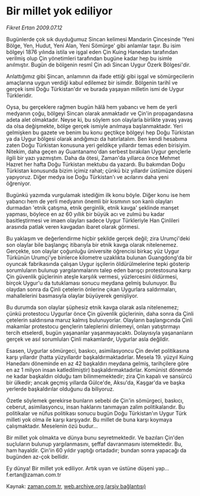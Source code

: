 # Bir millet yok ediliyor

*Fikret Ertan 2009.07.12*

<tr><td class="metin" colspan="2" style="padding-top: 20px; padding-left: 5px; padding-right: 10px;">Bugünlerde çok sık duyduğumuz Sincan kelimesi Mandarin Çincesinde 'Yeni Bölge, Yen, Hudut, Yeni Alan, Yeni Sömürge' gibi anlamlar taşır. Bu isim bölgeyi 1876 yılında istila ve işgal eden Çin Kuing Hanedanı tarafından verilmiş olup Çin yönetimleri tarafından bugüne kadar hep bu isimle anılmıştır. Bugün de bölgenin resmî Çin adı Sincan Uygur Özerk Bölgesi'dir.</td></tr><tr><td class="metin" colspan="2" style="padding-top: 20px; padding-left: 5px; padding-right: 10px;"><p> Anlattığımız gibi Şincan, anlamının da ifade ettiği gibi işgal ve sömürgecilerin amaçlarına uygun verdiği kabul edilemez bir isimdir. Bölgenin tarihî ve gerçek ismi Doğu Türkistan'dır ve burada yaşayan milletin ismi de Uygur Türkleridir.
<p> Oysa, bu gerçeklere rağmen bugün hâlâ hem yabancı ve hem de yerli medyanın çoğu, bölgeyi Sincan olarak anmaktadır ve Çin'in propagandasına adeta alet olmaktadır. Neyse ki, bu söylem son olaylarla birlikte yavaş yavaş da olsa değişmekte, bölge gerçek ismiyle anılmaya başlanmaktadır. Yeri gelmişken bu gazete ve benim bu konu geçtikçe bölgeyi hep Doğu Türkistan ya da Uygur bölgesi olarak andığımızı da hatırlatalım. Ben kendi hesabıma zaten Doğu Türkistan konusuna yeri geldikçe yıllardır temas eden birisiyim. Nitekim, daha geçen ay Guantanamo'dan serbest bırakılan Uygur gençlerle ilgili bir yazı yazmıştım. Daha da ötesi, Zaman'da yıllarca önce Mehmet Hazret her hafta Doğu Türkistan mektubu da yazardı. Bu bakımdan Doğu Türkistan konusunda bizim içimiz rahat; çünkü biz yıllardır üstümüze düşeni yapıyoruz. Diğer medya ise Doğu Türkistan'ı ve acılarını daha yeni öğreniyor.
<p> Bugünkü yazımda vurgulamak istediğim ilk konu böyle. Diğer konu ise hem yabancı hem de yerli medyanın önemli bir kısmının son kanlı olayları durmadan 'etnik çatışma, etnik gerginlik, etnik kavga' şeklinde manşet yapması, böylece en az 60 yıllık bir büyük acı ve zulmü bu kadar basitleştirmesi ve imaen olayları sadece Uygur Türkleriyle Han Çinlileri arasında patlak veren kavgadan ibaret olarak görmesi.
<p> Bu yaklaşım ve değerlendirme hiçbir şekilde gerçek değil; zira Urumçi'deki son olaylar bile başlangıç itibarıyla bir etnik kavga olarak nitelenemez. Gerçekte, son olaylar çoğunluğu üniversite öğrencisi birkaç yüz Uygur Türkünün Urumçi'ye binlerce kilometre uzaklıkta bulunan Guangdong'da bir oyuncak fabrikasında çalışan Uygur işçilerin öldürülmelerine tepki gösterip sorumluların bulunup yargılanmalarını talep eden barışçı protestosuna karşı Çin güvenlik güçlerinin ateşle karşılık vermesi, yüzlercesini öldürmesi, birçok Uygur'u da tutuklaması sonucu meydana gelmiş bulunuyor. Bu olaydan sonra da Çinli çetelerin önlerine çıkan Uygurlara saldırmaları, mahallelerini basmasıyla olaylar büyüyerek genişliyor.
<p> Bu durumda son olaylar şüphesiz etnik kavga olarak asla nitelenemez; çünkü protestocu Uygurlar önce Çin güvenlik güçlerinin, daha sonra da Çinli çetelerin saldırısına maruz kalmış bulunuyorlar. Olayların başlangıcında Çinli makamlar protestocu gençlerin taleplerini dinlemeyi, onları yatıştırmayı tercih etselerdi, bugün yaşananlar yaşanmayacaktı. Dolayısıyla yaşananların gerçek ve asıl sorumluları Çinli makamlardır, Uygurlar asla değildir.
<p> Esasen, Uygurlar sömürgeci, baskıcı, asimilasyoncu Çin devlet politikasına karşı yıllardır (hatta yüzyıllardır başkaldırmaktadırlar. Mesela 19. yüzyıl Kuing Hanedanı döneminde en az 42 başkaldırı meydana gelmiş, tarihçilere göre en az 1 milyon insan katledilmiştir) başkaldırmaktadırlar. Komünist dönemde ne kadar başkaldırı olduğu tam bilinmemektedir; zira Çin kapalı ve sansürcü bir ülkedir; ancak geçmiş yıllarda Gülce'de, Aksu'da, Kaşgar'da ve başka yerlerde başkaldırılar olduğunu da biliyoruz. 
<p> Özetle söylemek gerekirse bunların sebebi de Çin'in sömürgeci, baskıcı, ceberut, asimilasyoncu, insan haklarını tanımayan zalim politikalarıdır. Bu politikalar ve nüfus politikası sonucu bugün Doğu Türkistan'ın Uygur Türk milleti yok olma ile karşı karşıyadır. Bu millet de buna karşı koymaya çalışmaktadır. Meselenin özü budur...
<p> Bir millet yok olmakta ve dünya bunu seyretmektedir. Ve bazıları Çin'den suçluların bulunup yargılanmasını, şeffaf davranmasını istemektedir. Bu, ham hayaldir. Çin'in 60 yıldır yaptığı ortadadır; bundan sonra yapacağı da bugünden az-çok bellidir.
<p> Ey dünya! Bir millet yok ediliyor. Artık uyan ve üstüne düşeni yap... f.ertan@zaman.com.tr<br/></p></p></p></p></p></p></p></p></p></td></tr>

Kaynak: [zaman.com.tr](http://zaman.com.tr/yazar.do?yazino=868518), [web.archive.org (arşiv bağlantısı)](http://web.archive.org/web/20090923101411/http://zaman.com.tr:80/yazar.do?yazino=868518)
